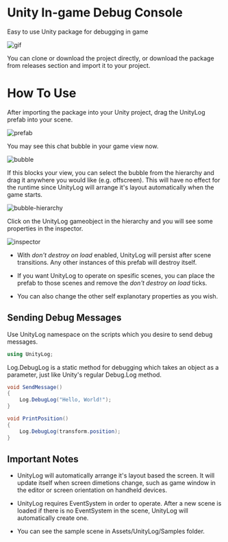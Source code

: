# Unity In-game Debug Console
Easy to use Unity package for debugging in game

![gif](https://user-images.githubusercontent.com/32217921/83310712-a1c0c700-a215-11ea-91bb-f5b99f2c2a60.gif)

You can clone or download the project directly, or download the package from releases section and import it to your project.

# How To Use
After importing the package into your Unity project, drag the UnityLog prefab into your scene.

![prefab](https://user-images.githubusercontent.com/32217921/83310837-0d0a9900-a216-11ea-9895-d8c24ac215b8.png)

You may see this chat bubble in your game view now.

![bubble](https://user-images.githubusercontent.com/32217921/83310861-24498680-a216-11ea-8231-351d9645d74d.png)

If this blocks your view, you can select the bubble from the hierarchy and drag it anywhere you would like (e.g. offscreen). This will have no effect for the runtime since UnityLog will arrange it's layout automatically when the game starts.

![bubble-hierarchy](https://user-images.githubusercontent.com/32217921/83310884-31667580-a216-11ea-9758-7ae52d236489.png)

Click on the UnityLog gameobject in the hierarchy and you will see some properties in the inspector.

![inspector](https://user-images.githubusercontent.com/32217921/83306862-0840e780-a20c-11ea-85c5-d669693fe9c4.png)

- With <em>don't destroy on load</em> enabled, UnityLog will persist after scene transitions. Any other instances of this prefab will destroy itself.

- If you want UnityLog to operate on spesific scenes, you can place the prefab to those scenes and remove the <em>don't destroy on load</em> ticks.

- You can also change the other self explanotary properties as you wish.

## Sending Debug Messages

Use UnityLog namespace on the scripts which you desire to send debug messages.
```csharp
using UnityLog;
```

Log.DebugLog is a static method for debugging which takes an object as a parameter, just like Unity's regular Debug.Log method.

```csharp
void SendMessage()
{
    Log.DebugLog("Hello, World!");
}

void PrintPosition()
{
    Log.DebugLog(transform.position);
}
```

## Important Notes
- UnityLog will automatically arrange it's layout based the screen. It will update itself when screen dimetions change, such as game window in the editor or screen orientation on handheld devices.

- UnityLog requires EventSystem in order to operate. After a new scene is loaded if there is no EventSystem in the scene, UnityLog will automatically create one.

- You can see the sample scene in Assets/UnityLog/Samples folder.
